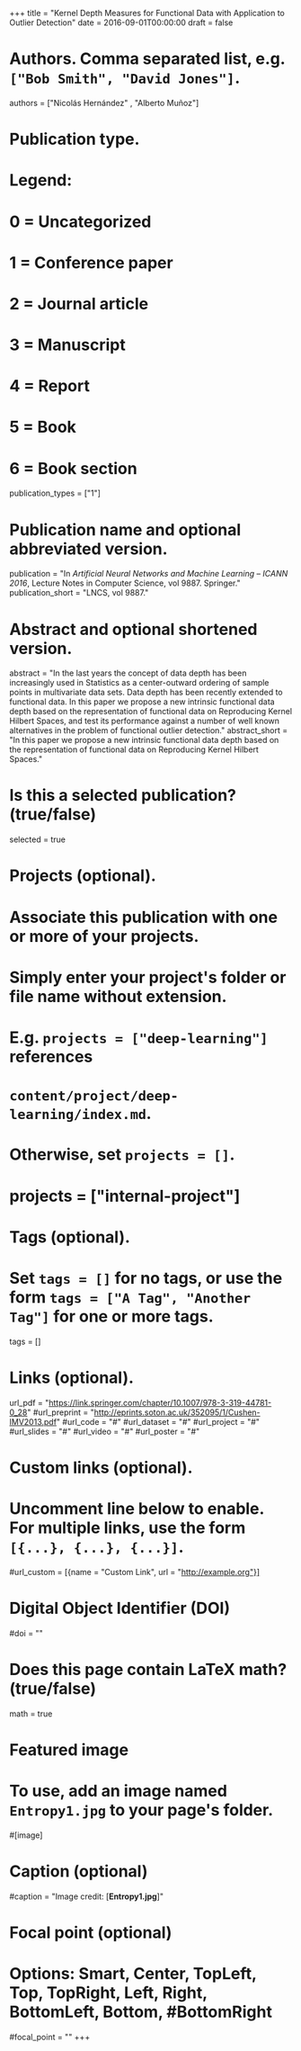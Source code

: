 +++
title = "Kernel Depth Measures for Functional Data with Application to Outlier Detection"
date = 2016-09-01T00:00:00
draft = false

# Authors. Comma separated list, e.g. `["Bob Smith", "David Jones"]`.
authors = ["Nicolás Hernández" , "Alberto Muñoz"]

# Publication type.
# Legend:
# 0 = Uncategorized
# 1 = Conference paper
# 2 = Journal article
# 3 = Manuscript
# 4 = Report
# 5 = Book
# 6 = Book section
publication_types = ["1"]

# Publication name and optional abbreviated version.
publication = "In *Artificial Neural Networks and Machine Learning – ICANN 2016*, Lecture Notes in Computer Science, vol 9887. Springer."
publication_short = "LNCS, vol 9887."

# Abstract and optional shortened version.
abstract = "In the last years the concept of data depth has been increasingly used in Statistics as a center-outward ordering of sample points in multivariate data sets. Data depth has been recently extended to functional data. In this paper we propose a new intrinsic functional data depth based on the representation of functional data on Reproducing Kernel Hilbert Spaces, and test its performance against a number of well known alternatives in the problem of functional outlier detection."
abstract_short = "In this paper we propose a new intrinsic functional data depth based on the representation of functional data on Reproducing Kernel Hilbert Spaces."

# Is this a selected publication? (true/false)
selected = true

# Projects (optional).
#   Associate this publication with one or more of your projects.
#   Simply enter your project's folder or file name without extension.
#   E.g. `projects = ["deep-learning"]` references 
#   `content/project/deep-learning/index.md`.
#   Otherwise, set `projects = []`.
# projects = ["internal-project"]

# Tags (optional).
#   Set `tags = []` for no tags, or use the form `tags = ["A Tag", "Another Tag"]` for one or more tags.
tags = []

# Links (optional).
url_pdf = "https://link.springer.com/chapter/10.1007/978-3-319-44781-0_28"
#url_preprint = "http://eprints.soton.ac.uk/352095/1/Cushen-IMV2013.pdf"
#url_code = "#"
#url_dataset = "#"
#url_project = "#"
#url_slides = "#"
#url_video = "#"
#url_poster = "#"

# Custom links (optional).
#   Uncomment line below to enable. For multiple links, use the form `[{...}, {...}, {...}]`.
#url_custom = [{name = "Custom Link", url = "http://example.org"}]

# Digital Object Identifier (DOI)
#doi = ""

# Does this page contain LaTeX math? (true/false)
math = true

# Featured image
# To use, add an image named `Entropy1.jpg` to your page's folder. 
#[image]
  # Caption (optional)
  #caption = "Image credit: [**Entropy1.jpg**]"

  # Focal point (optional)
  # Options: Smart, Center, TopLeft, Top, TopRight, Left, Right, BottomLeft, Bottom,  #BottomRight
  #focal_point = ""
+++

